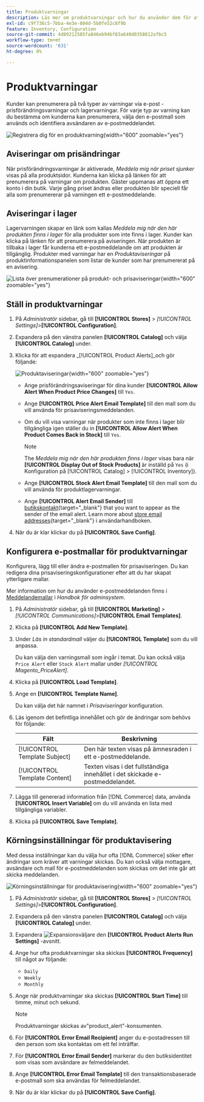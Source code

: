 ```yaml
---
title: Produktvarningar
description: Läs mer om produktvarningar och hur du använder dem för att meddela kunderna om lagerstatus och prisförändringar för produkter.
exl-id: c9f736c5-7bba-4e3e-804d-5b0fe52c8f9b
feature: Inventory, Configuration
source-git-commit: 4d89212585fa846eb94bf83a640d0358812afbc5
workflow-type: tm+mt
source-wordcount: '631'
ht-degree: 0%

---
```


# Produktvarningar

Kunder kan prenumerera på två typer av varningar via e-post - prisförändringsvarningar och lagervarningar. För varje typ av varning kan du bestämma om kunderna kan prenumerera, välja den e-postmall som används och identifiera avsändaren av e-postmeddelandet.

![Registrera dig för en produktvarning](assets/product-alert-setting.png){width="600" zoomable="yes"}

## Aviseringar om prisändringar

När prisförändringsvarningar är aktiverade, _Meddela mig när priset sjunker_ visas på alla produktsidor. Kunderna kan klicka på länken för att prenumerera på varningar om produkten. Gäster uppmanas att öppna ett konto i din butik. Varje gång priset ändras eller produkten blir speciell får alla som prenumererar på varningen ett e-postmeddelande.

## Aviseringar i lager

Lagervarningen skapar en länk som kallas _Meddela mig när den här produkten finns i lager_ för alla produkter som inte finns i lager. Kunder kan klicka på länken för att prenumerera på aviseringen. När produkten är tillbaka i lager får kunderna ett e-postmeddelande om att produkten är tillgänglig. Produkter med varningar har en _Produktaviseringar_ på produktinformationspanelen som listar de kunder som har prenumererat på en avisering.

![Lista över prenumerationer på produkt- och prisaviseringar](assets/inventory-product-alerts.png){width="600" zoomable="yes"}

## Ställ in produktvarningar

1. På _Administratör_ sidebar, gå till **[!UICONTROL Stores]** > _[!UICONTROL Settings]_>**[!UICONTROL Configuration]**.

1. Expandera på den vänstra panelen **[!UICONTROL Catalog]** och välja **[!UICONTROL Catalog]** under.

1. Klicka för att expandera _[!UICONTROL Product Alerts]_och gör följande:

   ![Produktaviseringar](assets/config-catalog-product-alerts.png){width="600" zoomable="yes"}

   - Ange prisförändringsaviseringar för dina kunder **[!UICONTROL Allow Alert When Product Price Changes]** till `Yes`.

   - Ange **[!UICONTROL Price Alert Email Template]** till den mall som du vill använda för prisaviseringsmeddelanden.

   - Om du vill visa varningar när produkter som inte finns i lager blir tillgängliga igen ställer du in **[!UICONTROL Allow Alert When Product Comes Back in Stock]** till `Yes`.

     >[!NOTE]
     >
     >The _Meddela mig när den här produkten finns i lager_ visas bara när **[!UICONTROL Display Out of Stock Products]** är inställd på `Yes` (i Konfiguration på [!UICONTROL Catalog] > [!UICONTROL Inventory]).

   - Ange **[!UICONTROL Stock Alert Email Template]** till den mall som du vill använda för produktlagervarningar.

   - Ange **[!UICONTROL Alert Email Sender]** till [butikskontakt](../getting-started/store-details.md#store-email-addresses){target="_blank"} that you want to appear as the sender of the email alert. Learn more about [store email addresses](../configuration-reference/general/store-email-addresses.md){target="_blank"} i användarhandboken.

1. När du är klar klickar du på **[!UICONTROL Save Config]**.

## Konfigurera e-postmallar för produktvarningar

Konfigurera, lägg till eller ändra e-postmallen för prisaviseringen. Du kan redigera dina prisaviseringskonfigurationer efter att du har skapat ytterligare mallar.

Mer information om hur du använder e-postmeddelanden finns i [Meddelandemallar](../systems/email-template-custom.md#message-templates) i _Handbok för adminsystem_.

1. På _Administratör_ sidebar, gå till **[!UICONTROL Marketing]** > _[!UICONTROL Communications]_>**[!UICONTROL Email Templates]**.

1. Klicka på **[!UICONTROL Add New Template]**.

1. Under _Läs in standardmall_ väljer du **[!UICONTROL Template]** som du vill anpassa.

   Du kan välja den varningsmall som ingår i temat. Du kan också välja `Price Alert` eller `Stock Alert` mallar under _[!UICONTROL Magento_PriceAlert]_.

1. Klicka på **[!UICONTROL Load Template]**.

1. Ange en **[!UICONTROL Template Name]**.

   Du kan välja det här namnet i _Prisaviseringar_ konfiguration.

1. Läs igenom det befintliga innehållet och gör de ändringar som behövs för följande:

   | Fält | Beskrivning |
   | ----- | ----- |
   | [!UICONTROL Template Subject] | Den här texten visas på ämnesraden i ett e-postmeddelande. |
   | [!UICONTROL Template Content] | Texten visas i det fullständiga innehållet i det skickade e-postmeddelandet. |

1. Lägga till genererad information från [!DNL Commerce] data, använda **[!UICONTROL Insert Variable]** om du vill använda en lista med tillgängliga variabler.

1. Klicka på **[!UICONTROL Save Template]**.

## Körningsinställningar för produktavisering

Med dessa inställningar kan du välja hur ofta [!DNL Commerce] söker efter ändringar som kräver att varningar skickas. Du kan också välja mottagare, avsändare och mall för e-postmeddelanden som skickas om det inte går att skicka meddelanden.

![Körningsinställningar för produktavisering](assets/config-catalog-product-alerts-run-settings.png){width="600" zoomable="yes"}

1. På _Administratör_ sidebar, gå till **[!UICONTROL Stores]** > _[!UICONTROL Settings]_>**[!UICONTROL Configuration]**.

1. Expandera på den vänstra panelen **[!UICONTROL Catalog]** och välja **[!UICONTROL Catalog]** under.

1. Expandera ![Expansionsväljare](../assets/icon-display-expand.png) den **[!UICONTROL Product Alerts Run Settings]** -avsnitt.

1. Ange hur ofta produktvarningar ska skickas **[!UICONTROL Frequency]** till något av följande:

   - `Daily`
   - `Weekly`
   - `Monthly`

1. Ange när produktvarningar ska skickas **[!UICONTROL Start Time]** till timme, minut och sekund.

   >[!NOTE]
   >
   >Produktvarningar skickas av&quot;product_alert&quot;-konsumenten.

1. För **[!UICONTROL Error Email Recipient]** anger du e-postadressen till den person som ska kontaktas om ett fel inträffar.

1. För **[!UICONTROL Error Email Sender]** markerar du den butiksidentitet som visas som avsändare av felmeddelandet.

1. Ange **[!UICONTROL Error Email Template]** till den transaktionsbaserade e-postmall som ska användas för felmeddelandet.

1. När du är klar klickar du på **[!UICONTROL Save Config]**.
